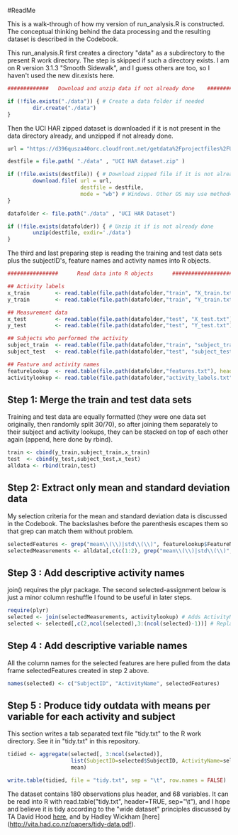 #ReadMe 

This is a walk-through of how my version of run_analysis.R is constructed. The conceptual thinking behind the data processing and the resulting dataset is described in the Codebook.

This run_analysis.R first creates a directory "data" as a subdirectory to the present R work directory. The step is skipped if such a directory exists. I am on R version 3.1.3 "Smooth Sidewalk", and I guess others are too, so I haven't used the new dir.exists here.

```R
#############   Download and unzip data if not already done    ###############

if (!file.exists("./data")) { # Create a data folder if needed
        dir.create("./data") 
} 
```

Then the UCI HAR zipped dataset is downloaded if it is not present in the data directory already, and unzipped if not already done.

```R
url = "https://d396qusza40orc.cloudfront.net/getdata%2Fprojectfiles%2FUCI%20HAR%20Dataset.zip?accessType=DOWNLOAD"

destfile = file.path( "./data" , "UCI HAR dataset.zip" )

if (!file.exists(destfile)) { # Download zipped file if it is not already done
        download.file( url = url, 
                       destfile = destfile, 
                       mode = "wb") # Windows. Other OS may use method=curl
} 

datafolder <- file.path("./data" , "UCI HAR Dataset")

if (!file.exists(datafolder)) { # Unzip it if is not already done
        unzip(destfile, exdir='./data')  
}

```

The third and last preparing step is reading the training and test data sets plus the subjectID's, feature names and activity names into R objects.

```R
################      Read data into R objects      ##########################

## Activity labels
x_train        <- read.table(file.path(datafolder,"train", "X_train.txt"), header = FALSE, stringsAsFactors = FALSE)
y_train        <- read.table(file.path(datafolder,"train", "Y_train.txt"), header = FALSE, stringsAsFactors = FALSE, col.names = "ActivityID")

## Measurement data
x_test         <- read.table(file.path(datafolder,"test", "X_test.txt"), header = FALSE, stringsAsFactors = FALSE)
y_test         <- read.table(file.path(datafolder,"test", "Y_test.txt"), header = FALSE, stringsAsFactors = FALSE, col.names = "ActivityID")

## Subjects who performed the activity 
subject_train  <- read.table(file.path(datafolder,"train", "subject_train.txt"), header = FALSE, stringsAsFactors = FALSE, col.names = "SubjectID")
subject_test   <- read.table(file.path(datafolder,"test", "subject_test.txt"), header = FALSE, stringsAsFactors = FALSE, col.names = "SubjectID")

## Feature and activity names
featurelookup  <- read.table(file.path(datafolder,"features.txt"), header = FALSE, stringsAsFactors = FALSE, col.names = c("FeatureID", "FeatureName"))
activitylookup <- read.table(file.path(datafolder,"activity_labels.txt"), header = FALSE, stringsAsFactors = FALSE, col.names = c("ActivityID", "ActivityName"))
```

## Step 1: Merge the train and test data sets
Training and test data are equally formatted (they were one data set originally, then randomly split 30/70), so after joining them separately to their subject and activity lookups, they can be stacked on top of each other again (append, here done by rbind).

```R
train <- cbind(y_train,subject_train,x_train) 
test  <- cbind(y_test,subject_test,x_test)
alldata <- rbind(train,test)
```

## Step 2: Extract only mean and standard deviation data
My selection criteria for the mean and standard deviation data is discussed in the Codebook. The backslashes before the parenthesis escapes them so that grep can match them without problem.
```R
selectedFeatures <- grep("mean\\(\\)|std\\(\\)", featurelookup$FeatureName, ignore.case=TRUE, value=TRUE) #Feature name chr vector
selectedMeasurements <- alldata[,c(c(1:2), grep("mean\\(\\)|std\\(\\)",featurelookup$FeatureName, ignore.case=TRUE) + 2)] 
```

##   Step 3 : Add descriptive activity names
join() requires the plyr package. The second selected-assignment below is just a minor column reshuffle I found to be useful in later steps.
```R
require(plyr)
selected <- join(selectedMeasurements, activitylookup) # Adds ActivityName (as last column)
selected <- selected[,c(2,ncol(selected),3:(ncol(selected)-1))] # Replace ActivityID with ActivityName
```

##   Step 4 : Add descriptive variable names
All the column names for the selected features are here pulled from the data frame selectedFeatures created in step 2 above.
```R
names(selected) <- c("SubjectID", "ActivityName", selectedFeatures)
```

##  Step 5 : Produce tidy outdata with means per variable for each activity and subject  
This section writes a tab separated text file "tidy.txt" to the R work directory. See it in "tidy.txt" in this repository.
```R
tidied <- aggregate(selected[, 3:ncol(selected)], 
                    list(SubjectID=selected$SubjectID, ActivityName=selected$ActivityName),
                    mean)

write.table(tidied, file = "tidy.txt", sep = "\t", row.names = FALSE) 
```
The dataset contains 180 observations plus header, and 68 variables. It can be read into R with read.table("tidy.txt", header=TRUE, sep="\t"), and I hope and believe it is tidy according to the "wide dataset" principles discussed by TA David Hood [here](https://class.coursera.org/getdata-015/forum/thread?thread_id=27), and by Hadley Wickham [here] (http://vita.had.co.nz/papers/tidy-data.pdf).